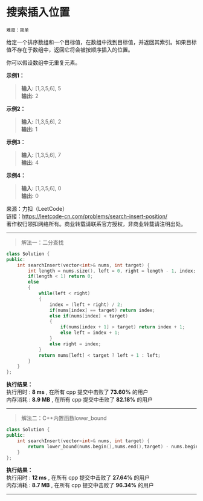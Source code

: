 # 搜索插入位置 #  
`难度：简单` 
 
给定一个排序数组和一个目标值，在数组中找到目标值，并返回其索引。如果目标值不存在于数组中，返回它将会被按顺序插入的位置。

你可以假设数组中无重复元素。

**示例1：**  
>**输入:** [1,3,5,6], 5  
>**输出:** 2  

**示例2：**  
>**输入:** [1,3,5,6], 2  
>**输出:** 1  

**示例3：**  
>**输入:** [1,3,5,6], 7  
>**输出:** 4  

**示例4：**  
>**输入:** [1,3,5,6], 0  
>**输出:** 0  

来源：力扣（LeetCode）  
链接：https://leetcode-cn.com/problems/search-insert-position/  
著作权归领扣网络所有。商业转载请联系官方授权，非商业转载请注明出处。  

---  
>解法一：二分查找  

```C++
class Solution {
public:
    int searchInsert(vector<int>& nums, int target) {
        int length = nums.size(), left = 0, right = length - 1, index;
        if(length < 1) return 0;
        else
        {
            while(left < right)
            {
                index = (left + right) / 2;
                if(nums[index] == target) return index;
                else if(nums[index] < target)
                {
                    if(nums[index + 1] > target) return index + 1;
                    else left = index + 1;
                }
                else right = index;
            }
            return nums[left] < target ? left + 1 : left;
        }
    }
};
```  

**执行结果：**  
执行用时 : **8 ms** , 在所有 cpp 提交中击败了 **73.60%** 的用户  
内存消耗 : **8.9 MB** , 在所有 cpp 提交中击败了 **82.18%** 的用户  

---  
>解法二：C++内置函数lower_bound  

```C++
class Solution {
public:
    int searchInsert(vector<int>& nums, int target) {
        return lower_bound(nums.begin(),nums.end(),target) - nums.begin();
    }
};
```  

**执行结果：**  
执行用时 : **12 ms** , 在所有 cpp 提交中击败了 **27.64%** 的用户  
内存消耗 : **8.7 MB** , 在所有 cpp 提交中击败了 **96.34%** 的用户  

---  